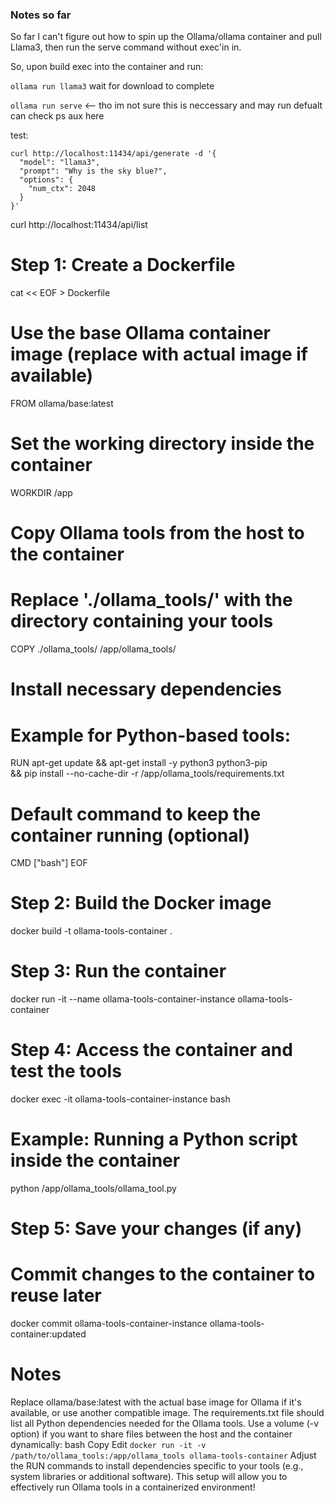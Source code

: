 ### Notes so far


So far I can't figure out how to spin up the Ollama/ollama container
and pull Llama3, then run the serve command without exec'in in.

So, upon build exec into the container and run:

```ollama run llama3```
wait for download to complete

```ollama run serve``` <-- tho im not sure this is neccessary and may run defualt
can check ps aux here


test:


```
curl http://localhost:11434/api/generate -d '{
  "model": "llama3",
  "prompt": "Why is the sky blue?",
  "options": {
    "num_ctx": 2048
  }
}'
```

curl http://localhost:11434/api/list




# Step 1: Create a Dockerfile
cat << EOF > Dockerfile
# Use the base Ollama container image (replace with actual image if available)
FROM ollama/base:latest

# Set the working directory inside the container
WORKDIR /app

# Copy Ollama tools from the host to the container
# Replace './ollama_tools/' with the directory containing your tools
COPY ./ollama_tools/ /app/ollama_tools/

# Install necessary dependencies
# Example for Python-based tools:
RUN apt-get update && apt-get install -y python3 python3-pip \
    && pip install --no-cache-dir -r /app/ollama_tools/requirements.txt

# Default command to keep the container running (optional)
CMD ["bash"]
EOF

# Step 2: Build the Docker image
docker build -t ollama-tools-container .

# Step 3: Run the container
docker run -it --name ollama-tools-container-instance ollama-tools-container

# Step 4: Access the container and test the tools
docker exec -it ollama-tools-container-instance bash

# Example: Running a Python script inside the container
python /app/ollama_tools/ollama_tool.py

# Step 5: Save your changes (if any)
# Commit changes to the container to reuse later
docker commit ollama-tools-container-instance ollama-tools-container:updated



# Notes
Replace ollama/base:latest with the actual base image for Ollama if it's available, or use another compatible image.
The requirements.txt file should list all Python dependencies needed for the Ollama tools.
Use a volume (-v option) if you want to share files between the host and the container dynamically:
bash
Copy
Edit
```docker run -it -v /path/to/ollama_tools:/app/ollama_tools ollama-tools-container```
Adjust the RUN commands to install dependencies specific to your tools (e.g., system libraries or additional software).
This setup will allow you to effectively run Ollama tools in a containerized environment!